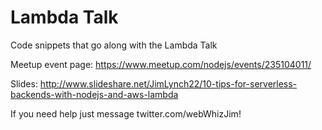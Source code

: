 # Lambda Talk
Code snippets that go along with the Lambda Talk

Meetup event page: https://www.meetup.com/nodejs/events/235104011/

Slides: http://www.slideshare.net/JimLynch22/10-tips-for-serverless-backends-with-nodejs-and-aws-lambda

If you need help just message twitter.com/webWhizJim!

